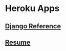 # Heroku Apps

## [Django Reference](https://acmf-django-reference.herokuapp.com)

## [Resume](https://acmf-resume.herokuapp.com)
